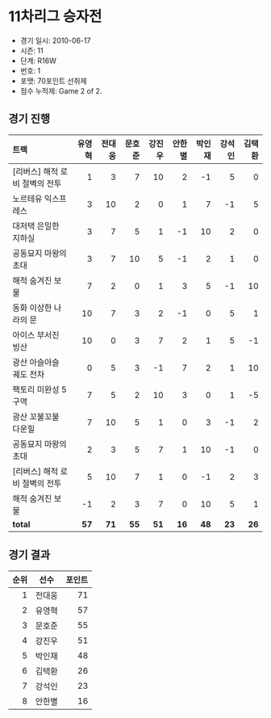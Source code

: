 # 11차리그 승자전

- 경기 일시: 2010-06-17
- 시즌: 11
- 단계: R16W
- 번호: 1
- 포맷: 70포인트 선취제
- 점수 누적제: Game 2 of 2.





## 경기 진행

| 트랙 | 유영혁 | 전대웅 | 문호준 | 강진우 | 안한별 | 박인재 | 강석인 | 김택환 |
|:---|---:|---:|---:|---:|---:|---:|---:|---:|
| [리버스] 해적 로비 절벽의 전투 | 1 | 3 | 7 | 10 | 2 | -1 | 5 | 0 |
| 노르테유 익스프레스 | 3 | 10 | 2 | 0 | 1 | 7 | -1 | 5 |
| 대저택 은밀한 지하실 | 3 | 7 | 5 | 1 | -1 | 10 | 2 | 0 |
| 공동묘지 마왕의 초대 | 3 | 7 | 10 | 5 | -1 | 2 | 1 | 0 |
| 해적 숨겨진 보물 | 7 | 2 | 0 | 1 | 3 | 5 | -1 | 10 |
| 동화 이상한 나라의 문 | 10 | 7 | 3 | 2 | -1 | 0 | 5 | 1 |
| 아이스 부서진 빙산 | 10 | 0 | 3 | 7 | 2 | 1 | 5 | -1 |
| 광산 아슬아슬 궤도 전차 | 0 | 5 | 3 | -1 | 7 | 2 | 1 | 10 |
| 팩토리 미완성 5구역 | 7 | 5 | 2 | 10 | 3 | 0 | 1 | -5 |
| 광산 꼬불꼬불 다운힐 | 7 | 10 | 5 | 1 | 0 | 3 | -1 | 2 |
| 공동묘지 마왕의 초대 | 2 | 3 | 5 | 7 | 1 | 10 | -1 | 0 |
| [리버스] 해적 로비 절벽의 전투 | 5 | 10 | 7 | 1 | 0 | -1 | 2 | 3 |
| 해적 숨겨진 보물 | -1 | 2 | 3 | 7 | 0 | 10 | 5 | 1 |
| __total__ | __57__ | __71__ | __55__ | __51__ | __16__ | __48__ | __23__ | __26__ |




## 경기 결과

| 순위 | 선수 | 포인트 |
|---:|:---:|---:|
| 1 | 전대웅 | 71 |
| 2 | 유영혁 | 57 |
| 3 | 문호준 | 55 |
| 4 | 강진우 | 51 |
| 5 | 박인재 | 48 |
| 6 | 김택환 | 26 |
| 7 | 강석인 | 23 |
| 8 | 안한별 | 16 |

